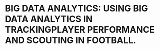 # BIG DATA ANALYTICS: USING BIG DATA ANALYTICS IN TRACKINGPLAYER PERFORMANCE AND SCOUTING IN FOOTBALL.

